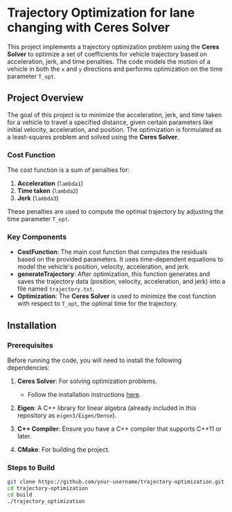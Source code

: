 # Trajectory Optimization for lane changing with Ceres Solver

This project implements a trajectory optimization problem using the **Ceres Solver** to optimize a set of coefficients for vehicle trajectory based on acceleration, jerk, and time penalties. The code models the motion of a vehicle in both the `x` and `y` directions and performs optimization on the time parameter `T_opt`.

## Project Overview

The goal of this project is to minimize the acceleration, jerk, and time taken for a vehicle to travel a specified distance, given certain parameters like initial velocity, acceleration, and position. The optimization is formulated as a least-squares problem and solved using the **Ceres Solver**.

### Cost Function

The cost function is a sum of penalties for:
1. **Acceleration** (`lambda1`)
2. **Time taken** (`lambda2`)
3. **Jerk** (`lambda3`)

These penalties are used to compute the optimal trajectory by adjusting the time parameter `T_opt`.

### Key Components
- **CostFunction**: The main cost function that computes the residuals based on the provided parameters. It uses time-dependent equations to model the vehicle's position, velocity, acceleration, and jerk.
- **generateTrajectory**: After optimization, this function generates and saves the trajectory data (position, velocity, acceleration, and jerk) into a file named `trajectory.txt`.
- **Optimization**: The **Ceres Solver** is used to minimize the cost function with respect to `T_opt`, the optimal time for the trajectory.

## Installation

### Prerequisites

Before running the code, you will need to install the following dependencies:

1. **Ceres Solver**: For solving optimization problems.
   - Follow the installation instructions [here](https://ceres-solver.org/installation.html).
   
2. **Eigen**: A C++ library for linear algebra (already included in this repository as `eigen3/Eigen/Dense`).

3. **C++ Compiler**: Ensure you have a C++ compiler that supports C++11 or later.

4. **CMake**: For building the project.

### Steps to Build

   ```bash
   git clone https://github.com/your-username/trajectory-optimization.git
   cd trajectory-optimization
   cd build
   ./trajectory_optimization


